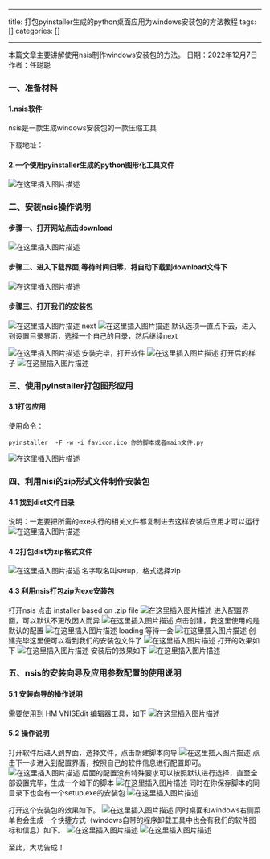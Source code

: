 
--- 
title:  打包pyinstaller生成的python桌面应用为windows安装包的方法教程 
tags: []
categories: [] 

---
>  
 本篇文章主要讲解使用nsis制作windows安装包的方法。 日期：2022年12月7日 作者：任聪聪 


### 一、准备材料

#### 1.nsis软件

nsis是一款生成windows安装包的一款压缩工具

下载地址：

#### 2.一个使用pyinstaller生成的python图形化工具文件

<img src="https://img-blog.csdnimg.cn/3a5e8540821e4e8ca0584515d32d1789.png" alt="在这里插入图片描述">

### 二、安装nsis操作说明

#### 步骤一、打开网站点击download

<img src="https://img-blog.csdnimg.cn/1fcc8301c12c428e855f2bf7b7a5693b.png" alt="在这里插入图片描述">

#### 步骤二、进入下载界面,等待时间归零，将自动下载到download文件下

<img src="https://img-blog.csdnimg.cn/a741d1f4c0104e098e10c7d65dc7faf4.png" alt="在这里插入图片描述">

#### 步骤三、打开我们的安装包

<img src="https://img-blog.csdnimg.cn/43fee10011fc45c088c2d9ccaeb340fd.png" alt="在这里插入图片描述"> next <img src="https://img-blog.csdnimg.cn/3da0f047b96f42439997345c299084b6.png" alt="在这里插入图片描述"> 默认选项一直点下去，进入到设置目录界面，选择一个自己的目录，然后继续next

<img src="https://img-blog.csdnimg.cn/2e09f96047fa4645beba9f06d9c9de6e.png" alt="在这里插入图片描述"> 安装完毕，打开软件 <img src="https://img-blog.csdnimg.cn/e7573facddc948cca65abb40119bc301.png" alt="在这里插入图片描述"> 打开后的样子 <img src="https://img-blog.csdnimg.cn/16c594ae884a4ef8a105a88bcbf8ba8b.png" alt="在这里插入图片描述">

### 三、使用pyinstaller打包图形应用

#### 3.1打包应用

使用命令：

```
pyinstaller  -F -w -i favicon.ico 你的脚本或者main文件.py

```

<img src="https://img-blog.csdnimg.cn/009d8cb9476c4f8595597b8a7594e8cc.png" alt="在这里插入图片描述">

### 四、利用nisi的zip形式文件制作安装包

#### 4.1 找到dist文件目录

说明：一定要把所需的exe执行的相关文件都复制进去这样安装后应用才可以运行 <img src="https://img-blog.csdnimg.cn/4b11b4ef5b9e461da7471ff563b7983a.png" alt="在这里插入图片描述">

#### 4.2打包dist为zip格式文件

<img src="https://img-blog.csdnimg.cn/49ce135b485248828d65c92387689c15.png" alt="在这里插入图片描述"> 名字取名叫setup，格式选择zip

#### 4.3 利用nsis打包zip为exe安装包

打开nsis 点击 installer based on .zip file <img src="https://img-blog.csdnimg.cn/a50db0e17b2b48e4bf1396f87c744fa1.png" alt="在这里插入图片描述"> 进入配置界面，可以默认不更改因人而异 <img src="https://img-blog.csdnimg.cn/38bb09dd8d124652bd14ff173b0e83fc.png" alt="在这里插入图片描述"> 点击创建，我这里使用的是默认的配置 <img src="https://img-blog.csdnimg.cn/6c1344f782e54c929a5bd884cf4ded12.png" alt="在这里插入图片描述"> loading 等待一会 <img src="https://img-blog.csdnimg.cn/5672d38b48d146e39aed52fc7cedc2fc.png" alt="在这里插入图片描述"> 创建完毕这里便可以看到我们的安装包文件了 <img src="https://img-blog.csdnimg.cn/08499ce2fca54b7f8e9561fdd5831ba3.png" alt="在这里插入图片描述"> 打开的效果如下 <img src="https://img-blog.csdnimg.cn/fcefb7188402475a914073ef48e9a751.png" alt="在这里插入图片描述"> 安装后的效果如下 <img src="https://img-blog.csdnimg.cn/cc88a4e00c914c19a1906b4ad1759d5d.png" alt="在这里插入图片描述">

### 五、nsis的安装向导及应用参数配置的使用说明

#### 5.1 安装向导的操作说明

需要使用到 HM VNISEdit 编辑器工具，如下 <img src="https://img-blog.csdnimg.cn/9c52bb31e5ab44d0bbd6cee3e87b282e.png" alt="在这里插入图片描述">

#### 5.2 操作说明

打开软件后进入到界面，选择文件，点击新建脚本向导 <img src="https://img-blog.csdnimg.cn/41d74d5435d7438db402c7c4f84968aa.png" alt="在这里插入图片描述"> 点击下一步进入到配置界面，按照自己的软件信息进行配置即可。 <img src="https://img-blog.csdnimg.cn/a65bad1c2c3a4b58b5b1522b63daa4f5.png" alt="在这里插入图片描述"> 后面的配置没有特殊要求可以按照默认进行选择，直至全部设置完毕，生成一个如下的脚本 <img src="https://img-blog.csdnimg.cn/95836106a04f405987f242611d568ba0.png" alt="在这里插入图片描述"> 同时在你保存脚本的同目录下也会有一个setup.exe的安装包 <img src="https://img-blog.csdnimg.cn/d0f1917f1b49403aada32c509d2f7aaf.png" alt="在这里插入图片描述">

打开这个安装包的效果如下。 <img src="https://img-blog.csdnimg.cn/0a80ae4cb63041ce94742403fe42f1bc.png" alt="在这里插入图片描述"> 同时桌面和windows右侧菜单也会生成一个快捷方式（windows自带的程序卸载工具中也会有我们的软件图标和信息）如下。 <img src="https://img-blog.csdnimg.cn/74a550998c554dab84f349d1973fc475.png" alt="在这里插入图片描述"> <img src="https://img-blog.csdnimg.cn/1fe0b3554c6844c5a4441b52af44003b.png" alt="在这里插入图片描述">

至此，大功告成！
